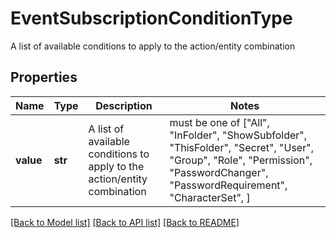 # EventSubscriptionConditionType

A list of available conditions to apply to the action/entity combination

## Properties
Name | Type | Description | Notes
------------ | ------------- | ------------- | -------------
**value** | **str** | A list of available conditions to apply to the action/entity combination |  must be one of ["All", "InFolder", "ShowSubfolder", "ThisFolder", "Secret", "User", "Group", "Role", "Permission", "PasswordChanger", "PasswordRequirement", "CharacterSet", ]

[[Back to Model list]](../README.md#documentation-for-models) [[Back to API list]](../README.md#documentation-for-api-endpoints) [[Back to README]](../README.md)



